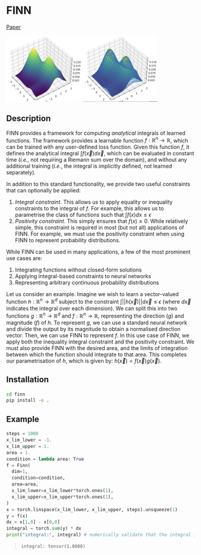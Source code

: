 # FINN
[Paper](https://arxiv.org/abs/2307.14439)

<img src="img/learned.png" alt="Learned Fixed Integral Network" width=40%> <img src="img/ground_truth.png" alt="Grouth Truth" width=39.65%>

## Description
FINN provides a framework for computing _analytical_ integrals of learned functions. The framework provides a learnable function $f: \mathbb{R}^n \to \mathbb{R}$, which can be trained with any user-defined loss function. Given this function $f$, it defines the analytical integral $\int f(\vec{x}) d\vec{x}$, which can be evaluated in constant time (_i.e._, not requiring a Riemann sum over the domain), and without any additional training (_i.e._, the integral is implicitly defined, not learned separately).

In addition to this standard functionality, we provide two useful constraints that can optionally be applied:
1. *Integral constraint*. This allows us to apply equality or inequality constraints to the integral of $f$. For example, this allows us to parametrise the class of functions such that $\int f(x) dx \leq \epsilon$
2. *Positivity constraint*. This simply ensures that $f(x) \geq 0$. While relatively simple, this constraint is required in most (but not all) applications of FINN. For example, we must use the positivity constraint when using FINN to represent probability distributions.

While FINN can be used in many applications, a few of the most prominent use cases are:
1. Integrating functions without closed-form solutions
2. Applying integral-based constraints to neural networks
3. Representing arbitrary continuous probability distributions

Let us consider an example. Imagine we wish to learn a vector-valued function $h: \mathbb{R}^n \to \mathbb{R}^d$ subject to the constraint $\int ||h(\vec{x})|| d\vec{x} \leq \epsilon$ (where $d\vec{x}$ indicates the integral over each dimension). We can split this into two functions $g: \mathbb{R}^n \to \mathbb{R}^d$ and $f: \mathbb{R}^n \to \mathbb{R}$, representing the direction ($g$) and magnitude ($f$) of $h$. To represent $g$, we can use a standard neural network and divide the output by its magnitude to obtain a normalised direction vector. Then, we can use FINN to represent $f$. In this use case of FINN, we apply both the inequality integral constraint and the positivity constraint. We must also provide FINN with the desired area, and the limits of integration between which the function should integrate to that area. This completes our parametrisation of $h$, which is given by: $h(\vec{x}) = f(\vec{x})g(\vec{x})$.

## Installation

```bash
cd finn
pip install -e .
```

## Example

```python
steps = 1000
x_lim_lower = -1.
x_lim_upper = 1.
area = 1.
condition = lambda area: True
f = Finn(
  dim=1,
  condition=condition,
  area=area,
  x_lim_lower=x_lim_lower*torch.ones(1),
  x_lim_upper=x_lim_upper*torch.ones(1),
)
x = torch.linspace(x_lim_lower, x_lim_upper, steps).unsqueeze(1)
y = f(x)
dx = x[1,0] - x[0,0]
integral = torch.sum(y) * dx
print("integral:", integral) # numerically validate that the integral is 1.0
```
>```
>integral: tensor(1.0008)
>```
